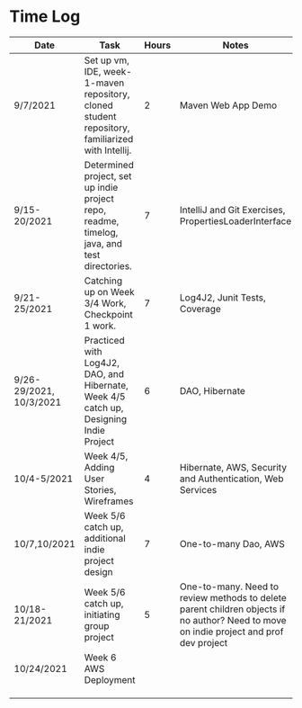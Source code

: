 # Time Log

| Date | Task | Hours | Notes|
|------|------|-------|------|
| 9/7/2021 | Set up vm, IDE, week-1-maven repository, cloned student repository, familiarized with Intellij. | 2 | Maven Web App Demo |
| 9/15-20/2021 | Determined project, set up indie project repo, readme, timelog, java, and test directories. | 7 | IntelliJ and Git Exercises, PropertiesLoaderInterface |
| 9/21-25/2021 | Catching up on Week 3/4 Work, Checkpoint 1 work. | 7 | Log4J2, Junit Tests, Coverage |
| 9/26-29/2021, 10/3/2021 | Practiced with Log4J2, DAO, and Hibernate, Week 4/5 catch up, Designing Indie Project | 6 | DAO, Hibernate |
| 10/4-5/2021 | Week 4/5, Adding User Stories, Wireframes | 4 | Hibernate, AWS, Security and Authentication, Web Services |
| 10/7,10/2021 | Week 5/6 catch up, additional indie project design | 7 | One-to-many Dao, AWS |
|10/18-21/2021 | Week 5/6 catch up, initiating group project | 5 | One-to-many. Need to review methods to delete parent children objects if no author? Need to move on indie project and prof dev project |
| 10/24/2021 | Week 6 AWS Deployment |||
|||||
|||||
|||||